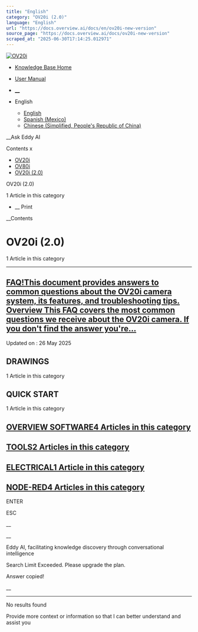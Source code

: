 ```yaml
---
title: "English"
category: "OV20i (2.0)"
language: "English"
url: "https://docs.overview.ai/docs/en/ov20i-new-version"
source_page: "https://docs.overview.ai/docs/ov20i-new-version"
scraped_at: "2025-06-30T17:14:25.012971"
---
```


[ ![OV20i](https://cdn.document360.io/logo/863daf20-40fe-49e9-9c91-e3c6cfba55d1/2e22ebf07a24460d8065cff0cb46d3d4-OverviewLogo.png) ](https://www.overview.ai)

  * [Knowledge Base Home](https://docs.overview.ai)
  * [User Manual](https://docs.overview.ai/docs)



  * [ __](/v1/en)
  * English

    * [ English ](/docs/en/ov20i-new-version "en")
    * [ Spanish \(Mexico\) ](/docs/es-mx/ov20i-new-version "es-mx")
    * [ Chinese \(Simplified, People's Republic of China\) ](/docs/zh-cn/ov20i-new-version "zh-cn")




__Ask Eddy AI

Contents x

  * [ OV20i  ](start-here)
  * [ OV80i  ](start-here-1)
  * [ OV20i \(2.0\)  ](faq)



OV20i \(2.0\)

1 Article  in this category




  *  __ Print




 __Contents

# OV20i \(2.0\)

1 Article  in this category

* * *

## [FAQ\!This document provides answers to common questions about the OV20i camera system, its features, and troubleshooting tips. Overview This FAQ covers the most common questions we receive about the OV20i camera. If you don't find the answer you're...](/docs/faq)

Updated on : 26 May 2025

## DRAWINGS

1 Article  in this category 

## QUICK START

1 Article  in this category 

## [OVERVIEW SOFTWARE4 Articles  in this category ](/docs/overview-software)

## [TOOLS2 Articles  in this category ](/docs/tools)

## [ELECTRICAL1 Article  in this category ](/docs/electrical)

## [NODE-RED4 Articles  in this category ](/docs/node-red)

ENTER

ESC

 __

__

Eddy AI, facilitating knowledge discovery through conversational intelligence

Search Limit Exceeded. Please upgrade the plan.

Answer copied\!

__

__ __

No results found

Provide more context or information so that I can better understand and assist you
